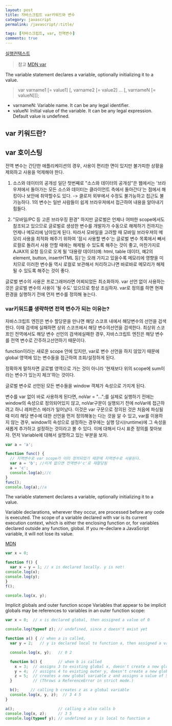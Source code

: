 ```yaml
---
layout: post
title: 자바스크립트 var키워드와 변수
category: javascript
permalink: /javascript/:title/

tags: [자바스크립트, var, 전역변수]
comments: true
---
```

[실행컨텍스트](https://poiemaweb.com/js-execution-context)
>참고 [MDN var](https://developer.mozilla.org/en-US/docs/Web/JavaScript/Reference/Statements/var)

The variable statement declares a variable, optionally initializing it to a value.

>var varname1 [= value1] [, varname2 [= value2] ... [, varnameN [= valueN]]];

* varnameN: Variable name. It can be any legal identifier.
* valueN: Initial value of the variable. It can be any legal expression. Default value is undefined.

## **var 키워드란?**

## **var 호이스팅**


전역 변수는 간단한 애플리케이션의 경우, 사용이 편리한 면이 있지만 불가피한 상황을 제외하고 사용을 억제해야 한다.

1. 소스와 데이터의 공개성
일단 첫번째로 "소스와 데이터의 공개성"은 웹에서는 '브라우져에서 돌아가는 모든 소스와 데이터는 클라이언트 측에서 돌아간다'는 점에서 해킹이나 보안에 취약할수도 있다. -> 클로저 외부에서 수정도 불가능하고 접근도 불가능하다.
1의 변수는 일반 사람들이 쉽게 브라우져에서 접근하여 내용을 알아내기 힘들다.

2. "모바일/PC 등 고른 브라우징 환경"
하지만 글로벌은 언제나 어떠한 scope에서도 참조되고 있으므로 글로벌로 생성한 변수를 개발자가 수동으로 해제하기 전까지는 언제나 메모리에 남아있게 된다. 따라서 모바일을 고려할 때 모바일 브라우져의 메모리 사용을 최적화 해주기 위하여 '잠시 사용할 변수'는 글로벌 변수 목록에서 빼서 로컬로 돌려서 사용 안할 때에는 해제될 수 있도록 해주는 것이 좋고, 마찬가지로 AJAX의 요청 등으로 오게 될 '대용량 데이터(예: html, table 데이터, 예2의 element, button, insertHTML 등)'는 오래 가지고 있을수록 메모리에 영향을 미치므로 이러한 변수들 역시 로컬로 보관해서 처리하고나면 바로바로 메모리가 해제 될 수 있도록 해주는 것이 좋다.





글로벌 변수의 사용은 프로그래머라면 어찌되었든 최소화하자.
var 선언 없이 사용하는 것은 글로벌 변수의 사용이 '될 수도' 있으므로 항상 조심하자.
var로 정의를 하면 현재 환경을 실행하기 전에 먼저 변수를 정의해 놓는다.

### var키워드를 생략하면 전역 변수가 되는 이유는?
자바스크립트 ​엔진은 ​변수 ​할당문을 ​만나면 ​해당 ​스코프 ​내에서 ​해당 ​변수의 ​선언을
검색한다. ​이때 ​검색에 ​실패하면 ​상위 ​스코프에서 ​해당 ​변수의 ​선언을 ​검색한다. ​최상위
스코프인 ​전역에서도 ​해당 ​변수 ​선언의 ​검색에 ​실패한 ​경우, ​자바스크립트 ​엔진은 ​해당
변수를 ​전역 ​변수로 ​간주하고 ​선언하기 ​때문이다.

function이라는 새로운 scope 안에 있지만, var로 변수 선언을 하지 않았기 때문에 global 영역에 있는 변수들을 접근하여 조회/설정하게 된다.

정확하게 말하자면 글로벌 영역으로 가는 것이 아니라 '현재보다 위의 scope에 sum이라는 변수가 있는지 체크'하는 것이다.

글로벌 변수로 선언된 모든 변수들을 window 객체가 속성으로 가지게 된다.

변수를 var 없이 바로 사용하게 된다면, noVar = "...";를 실제로 실행하기 전에는 window의 속성으로 정의되어있지 않고, noVar구문이 실행되기 전에 noVar에 접근하려고 하니 레퍼런스 에러가 일어났다. 이것은 var 구문으로 정의된 것은 처음에 파싱될 때 미리 해당 변수에 대한 선언을 먼저 정의해놓는 다는 것을 알 수 있고, var를 이용하지 않는 경우, window의 속성으로 설정하는 경우에는 실행 당시(runtime)에 그 속성을 새롭게 추가하고 설정하는 것이라고 볼 수 있다. 이에 대해서 다시 표준 정의를 찾아보자. 먼저 Variable에 대해서 설명하고 있는 부분을 보자.

```javascript
var a = 'a';

function func() {
  // 지역변수로 var scope가 이미 정의되었기 때문에 지역변수로 사용된다.
  var a = 'b'; //이게 없으면 전역변수'c'로 재할당됨
  a = 'c';
  console.log(a);//c
}
func();
console.log(a);//a
```

The variable statement declares a variable, optionally initializing it to a value.

Variable declarations, wherever they occur, are processed before any code is executed. The scope of a variable declared with var is its current execution context, which is either the enclosing function or, for variables declared outside any function, global. If you re-declare a JavaScript variable, it will not lose its value.

[MDN](https://developer.mozilla.org/en-US/docs/Web/JavaScript/Reference/Statements/var)

```javascript
var x = 0;

function f() {
  var x = y = 1; // x is declared locally. y is not!
console.log(x);
console.log(y);
}
f();

console.log(x, y);
```

Implicit globals and outer function scope
Variables that appear to be implicit globals may be references to variables in an outer function scope:
```javascript
var x = 0;  // x is declared global, then assigned a value of 0

console.log(typeof z); // undefined, since z doesn't exist yet

function a() { // when a is called,
  var y = 2;   // y is declared local to function a, then assigned a value of 2

  console.log(x, y);   // 0 2

  function b() {       // when b is called
    x = 3;  // assigns 3 to existing global x, doesn't create a new global var
    y = 4;  // assigns 4 to existing outer y, doesn't create a new global var
    z = 5;  // creates a new global variable z and assigns a value of 5.
  }         // (Throws a ReferenceError in strict mode.)

  b();     // calling b creates z as a global variable
  console.log(x, y, z);  // 3 4 5
}

a();                   // calling a also calls b
console.log(x, z);     // 3 5
console.log(typeof y); // undefined as y is local to function a
```
